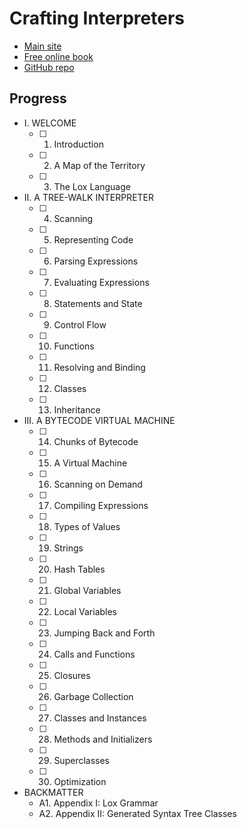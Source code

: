 # Crafting Interpreters

- [Main site](https://craftinginterpreters.com/)
- [Free online book](https://craftinginterpreters.com/contents.html)
- [GitHub repo](https://github.com/munificent/craftinginterpreters)

## Progress

- I. WELCOME
    - [ ] 1. Introduction
    - [ ] 2. A Map of the Territory
    - [ ] 3. The Lox Language
- II. A TREE-WALK INTERPRETER
    - [ ] 4. Scanning
    - [ ] 5. Representing Code
    - [ ] 6. Parsing Expressions
    - [ ] 7. Evaluating Expressions
    - [ ] 8. Statements and State
    - [ ] 9. Control Flow
    - [ ] 10. Functions
    - [ ] 11. Resolving and Binding
    - [ ] 12. Classes
    - [ ] 13. Inheritance
- III. A BYTECODE VIRTUAL MACHINE
    - [ ] 14. Chunks of Bytecode
    - [ ] 15. A Virtual Machine
    - [ ] 16. Scanning on Demand
    - [ ] 17. Compiling Expressions
    - [ ] 18. Types of Values
    - [ ] 19. Strings
    - [ ] 20. Hash Tables
    - [ ] 21. Global Variables
    - [ ] 22. Local Variables
    - [ ] 23. Jumping Back and Forth
    - [ ] 24. Calls and Functions
    - [ ] 25. Closures
    - [ ] 26. Garbage Collection
    - [ ] 27. Classes and Instances
    - [ ] 28. Methods and Initializers
    - [ ] 29. Superclasses
    - [ ] 30. Optimization
- BACKMATTER
    - A1. Appendix I: Lox Grammar
    - A2. Appendix II: Generated Syntax Tree Classes
